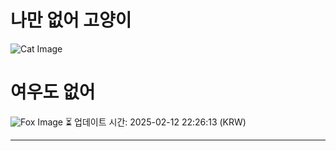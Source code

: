 
# 나만 없어 고양이

![Cat Image](https://cdn2.thecatapi.com/images/IboDUkK8K.jpg)

# 여우도 없어
![Fox Image](https://randomfox.ca/images/98.jpg)
⏳ 업데이트 시간: 2025-02-12 22:26:13 (KRW)

---
